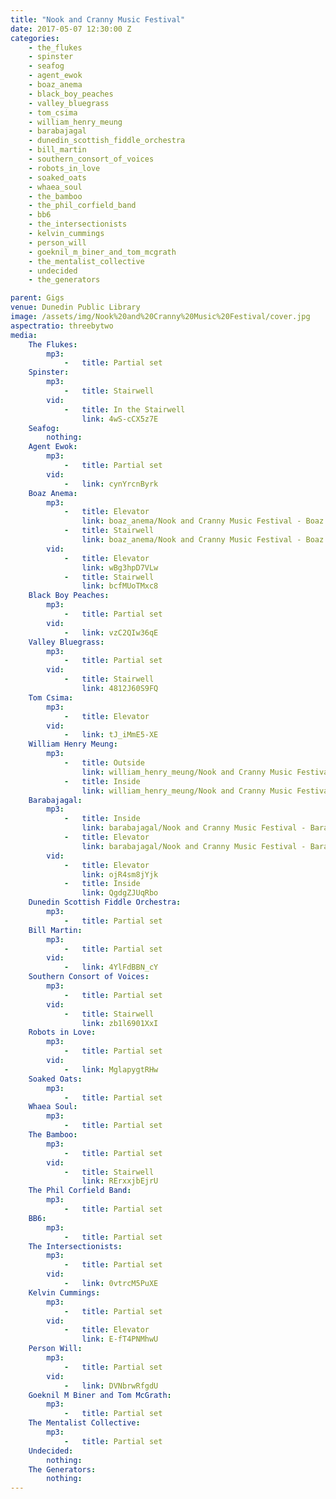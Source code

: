 ```yaml
---
title: "Nook and Cranny Music Festival"
date: 2017-05-07 12:30:00 Z
categories:
    - the_flukes
    - spinster
    - seafog
    - agent_ewok
    - boaz_anema
    - black_boy_peaches
    - valley_bluegrass
    - tom_csima
    - william_henry_meung
    - barabajagal
    - dunedin_scottish_fiddle_orchestra
    - bill_martin
    - southern_consort_of_voices
    - robots_in_love
    - soaked_oats
    - whaea_soul
    - the_bamboo
    - the_phil_corfield_band
    - bb6
    - the_intersectionists
    - kelvin_cummings
    - person_will
    - goeknil_m_biner_and_tom_mcgrath
    - the_mentalist_collective
    - undecided
    - the_generators

parent: Gigs
venue: Dunedin Public Library
image: /assets/img/Nook%20and%20Cranny%20Music%20Festival/cover.jpg
aspectratio: threebytwo
media:
    The Flukes:
        mp3:
            -   title: Partial set
    Spinster:
        mp3:
            -   title: Stairwell
        vid:
            -   title: In the Stairwell
                link: 4wS-cCX5z7E
    Seafog:
        nothing:
    Agent Ewok:
        mp3:
            -   title: Partial set
        vid:
            -   link: cynYrcnByrk
    Boaz Anema:
        mp3:
            -   title: Elevator
                link: boaz_anema/Nook and Cranny Music Festival - Boaz Anema (Elevator).mp3
            -   title: Stairwell
                link: boaz_anema/Nook and Cranny Music Festival - Boaz Anema (Stairwell).mp3
        vid:
            -   title: Elevator
                link: wBg3hpD7VLw
            -   title: Stairwell
                link: bcfMUoTMxc8
    Black Boy Peaches:
        mp3:
            -   title: Partial set
        vid:
            -   link: vzC2QIw36qE
    Valley Bluegrass:
        mp3:
            -   title: Partial set
        vid:
            -   title: Stairwell
                link: 4812J60S9FQ
    Tom Csima:
        mp3:
            -   title: Elevator
        vid:
            -   link: tJ_iMmE5-XE
    William Henry Meung:
        mp3:
            -   title: Outside
                link: william_henry_meung/Nook and Cranny Music Festival - William Henry Meung (Outside).mp3
            -   title: Inside
                link: william_henry_meung/Nook and Cranny Music Festival - William Henry Meung (Inside).mp3
    Barabajagal:
        mp3:
            -   title: Inside
                link: barabajagal/Nook and Cranny Music Festival - Barabajagal (Inside).mp3
            -   title: Elevator
                link: barabajagal/Nook and Cranny Music Festival - Barabajagal (Elevator).mp3
        vid:
            -   title: Elevator
                link: ojR4sm8jYjk
            -   title: Inside
                link: QgdgZJUqRbo
    Dunedin Scottish Fiddle Orchestra:
        mp3:
            -   title: Partial set
    Bill Martin:
        mp3:
            -   title: Partial set
        vid:
            -   link: 4YlFdBBN_cY
    Southern Consort of Voices:
        mp3:
            -   title: Partial set
        vid:
            -   title: Stairwell
                link: zb1l6901XxI
    Robots in Love:
        mp3:
            -   title: Partial set
        vid:
            -   link: MglapygtRHw
    Soaked Oats:
        mp3:
            -   title: Partial set
    Whaea Soul:
        mp3: 
            -   title: Partial set
    The Bamboo:
        mp3:
            -   title: Partial set
        vid:
            -   title: Stairwell
                link: RErxxjbEjrU
    The Phil Corfield Band:
        mp3:
            -   title: Partial set
    BB6:
        mp3:
            -   title: Partial set
    The Intersectionists:
        mp3:
            -   title: Partial set
        vid:
            -   link: 0vtrcM5PuXE
    Kelvin Cummings:
        mp3:
            -   title: Partial set
        vid:
            -   title: Elevator
                link: E-fT4PNMhwU
    Person Will:
        mp3:
            -   title: Partial set
        vid:
            -   link: DVNbrwRfgdU
    Goeknil M Biner and Tom McGrath:
        mp3:
            -   title: Partial set
    The Mentalist Collective:
        mp3:
            -   title: Partial set
    Undecided:
        nothing:
    The Generators:
        nothing:
---
```


